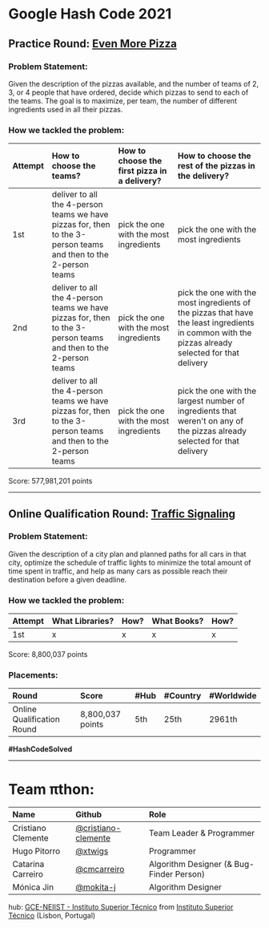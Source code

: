 # Google Hash Code 2021

## Practice Round: [Even More Pizza](practice-round/even_more_pizza.pdf)

### Problem Statement:

Given the description of the pizzas available, and the number of teams of 2, 3, or 4 people that have ordered, decide which pizzas to send to each of the teams.
The goal is to maximize, per team, the number of different ingredients used in all their pizzas.

### How we tackled the problem:

| Attempt | How to choose the teams? | How to choose the first pizza in a delivery? | How to choose the rest of the pizzas in the delivery? |
| :------ | :----------------------- | :------------------------------------------- | :---------------------------------------------------- |
| 1st | deliver to all the 4-person teams we have pizzas for, then to the 3-person teams and then to the 2-person teams | pick the one with the most ingredients | pick the one with the most ingredients |
| 2nd | deliver to all the 4-person teams we have pizzas for, then to the 3-person teams and then to the 2-person teams | pick the one with the most ingredients | pick the one with the most ingredients of the pizzas that have the least ingredients in common with the pizzas already selected for that delivery |
| 3rd | deliver to all the 4-person teams we have pizzas for, then to the 3-person teams and then to the 2-person teams | pick the one with the most ingredients | pick the one with the largest number of ingredients that weren't on any of the pizzas already selected for that delivery |

Score: 577,981,201 points

---

## Online Qualification Round: [Traffic Signaling](qualification-round/traffic-signaling.pdf)

### Problem Statement:

Given the description of a city plan and planned paths for all cars in that city, optimize the schedule of traffic lights to minimize the total amount of time spent in traffic, and help as many cars as possible reach their destination before a given deadline.

### How we tackled the problem:

| Attempt | What Libraries? | How? | What Books? | How? |
| :-------| :-------------- | :--- | :---------- | :--- |
| 1st     | x | x | x | x |

Score: 8,800,037 points

### Placements:

| Round                      | Score             | #Hub | #Country | #Worldwide |
| :------------------------- | :---------------- | :--- | :------- | :--------- |
| Online Qualification Round | 8,800,037 points | 5th | 25th | 2961th |

**#HashCodeSolved**

---

# Team πthon:

| Name               | Github                                                       | Role                                     |
| :----------------- | :----------------------------------------------------------- | :--------------------------------------- |
| Cristiano Clemente | [@cristiano-clemente](https://github.com/cristiano-clemente) | Team Leader & Programmer                 |
| Hugo Pitorro       | [@xtwigs](https://github.com/xtwigs)                         | Programmer                               |
| Catarina Carreiro  | [@cmcarreiro](https://github.com/cmcarreiro)                 | Algorithm Designer (& Bug-Finder Person) |
| Mónica Jin         | [@mokita-j](https://github.com/Mokita-J)                     | Algorithm Designer                       |

hub: [GCE-NEIIST - Instituto Superior Técnico](https://gce.rnl.tecnico.ulisboa.pt/) from [Instituto Superior Técnico](https://tecnico.ulisboa.pt/en/) (Lisbon, Portugal)
